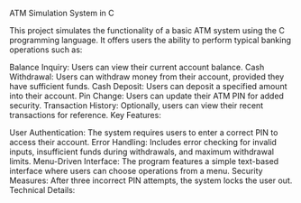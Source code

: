 ATM Simulation System in C

This project simulates the functionality of a basic ATM system using the C programming language. It offers users the ability to perform typical banking operations such as:

Balance Inquiry: Users can view their current account balance.
Cash Withdrawal: Users can withdraw money from their account, provided they have sufficient funds.
Cash Deposit: Users can deposit a specified amount into their account.
Pin Change: Users can update their ATM PIN for added security.
Transaction History: Optionally, users can view their recent transactions for reference.
Key Features:

User Authentication: The system requires users to enter a correct PIN to access their account.
Error Handling: Includes error checking for invalid inputs, insufficient funds during withdrawals, and maximum withdrawal limits.
Menu-Driven Interface: The program features a simple text-based interface where users can choose operations from a menu.
Security Measures: After three incorrect PIN attempts, the system locks the user out.
Technical Details:
